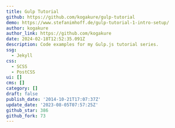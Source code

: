 ```yaml
---
title: Gulp Tutorial
github: https://github.com/kogakure/gulp-tutorial
demo: https://www.stefanimhoff.de/gulp-tutorial-1-intro-setup/
author: kogakure
author_link: https://github.com/kogakure
date: 2024-02-18T12:52:35.091Z
description: Code examples for my Gulp.js tutorial series.
ssg:
  - Jekyll
css:
  - SCSS
  - PostCSS
ui: []
cms: []
category: []
draft: false
publish_date: '2014-10-21T17:07:37Z'
update_date: '2023-08-05T07:57:25Z'
github_star: 386
github_fork: 73
---
```


